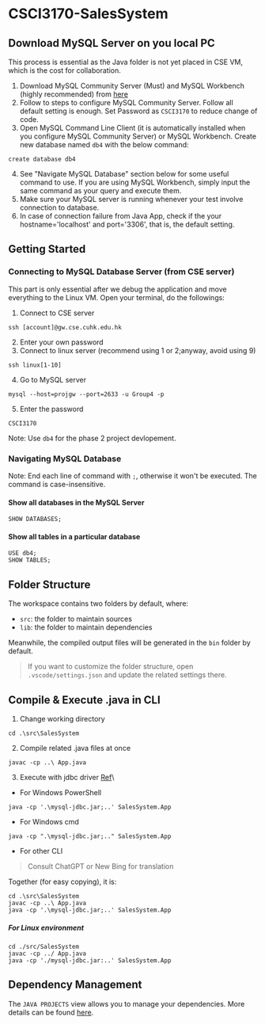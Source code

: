 # CSCI3170-SalesSystem
## Download MySQL Server on you local PC
This process is essential as the Java folder is not yet placed in CSE VM, which is the cost for collaboration.
1. Download MySQL Community Server (Must) and MySQL Workbench (highly recommended) from [here](https://dev.mysql.com/downloads/)
2. Follow to steps to configure MySQL Community Server. Follow all default setting is enough. Set Password as `CSCI3170` to reduce change of code.
3. Open MySQL Command Line Client (it is automatically installed when you configure MySQL Community Server) or MySQL Workbench. Create new database named `db4` with the below command:
```
create database db4
```
4. See "Navigate MySQL Database" section below for some useful command to use. If you are using MySQL Workbench, simply input the same command as your query and execute them.
5. Make sure your MySQL server is running whenever your test involve connection to database.
6. In case of connection failure from Java App, check if the your hostname='localhost' and port='3306', that is, the default setting. 
## Getting Started
### Connecting to MySQL Database Server (from CSE server)
This part is only essential after we debug the application and move everything to the Linux VM.
Open your terminal, do the followings:
1. Connect to CSE server
```
ssh [account]@gw.cse.cuhk.edu.hk
```
2. Enter your own password
3. Connect to linux server (recommend using 1 or 2;anyway, avoid using 9)
```
ssh linux[1-10]
```
4. Go to MySQL server
```
mysql --host=projgw --port=2633 -u Group4 -p
```
5. Enter the password
```
CSCI3170
```

Note: Use `db4` for the phase 2 project devlopement.
### Navigating MySQL Database
Note: End each line of command with `;`, otherwise it won't be executed. The command is case-insensitive.
#### Show all databases in the MySQL Server
```
SHOW DATABASES;
```
#### Show all tables in a particular database
```
USE db4;
SHOW TABLES;
```
## Folder Structure

The workspace contains two folders by default, where:

- `src`: the folder to maintain sources
- `lib`: the folder to maintain dependencies

Meanwhile, the compiled output files will be generated in the `bin` folder by default.

> If you want to customize the folder structure, open `.vscode/settings.json` and update the related settings there.

## Compile & Execute .java in CLI
1. Change working directory
```
cd .\src\SalesSystem
```
2. Compile related .java files at once
```
javac -cp ..\ App.java
```
3. Execute with jdbc driver [Ref](https://stackoverflow.com/questions/18093928/what-does-could-not-find-or-load-main-class-mean)\
- For Windows PowerShell
```
java -cp '.\mysql-jdbc.jar;..' SalesSystem.App
```
- For Windows cmd
```
java -cp ".\mysql-jdbc.jar;.." SalesSystem.App
```
- For other CLI
> Consult ChatGPT or New Bing for translation

Together (for easy copying), it is:
```
cd .\src\SalesSystem
javac -cp ..\ App.java
java -cp '.\mysql-jdbc.jar;..' SalesSystem.App
```
##### For Linux environment
```
cd ./src/SalesSystem
javac -cp ../ App.java
java -cp './mysql-jdbc.jar:..' SalesSystem.App
```
## Dependency Management

The `JAVA PROJECTS` view allows you to manage your dependencies. More details can be found [here](https://github.com/microsoft/vscode-java-dependency#manage-dependencies).
